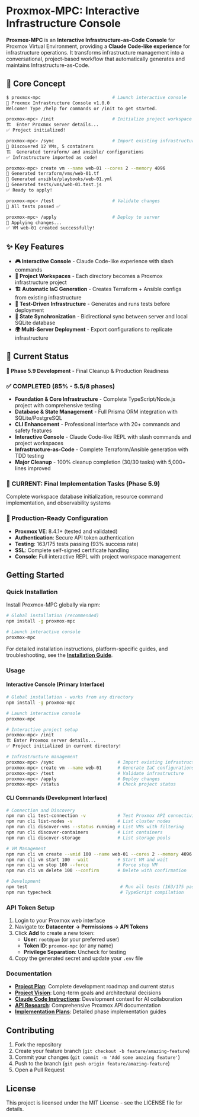 # Proxmox-MPC: Interactive Infrastructure Console

**Proxmox-MPC** is an **Interactive Infrastructure-as-Code Console** for Proxmox Virtual Environment, providing a **Claude Code-like experience** for infrastructure operations. It transforms infrastructure management into a conversational, project-based workflow that automatically generates and maintains Infrastructure-as-Code.

## 🎯 Core Concept

```bash
$ proxmox-mpc                           # Launch interactive console
🔧 Proxmox Infrastructure Console v1.0.0
Welcome! Type /help for commands or /init to get started.

proxmox-mpc> /init                      # Initialize project workspace
🏗️  Enter Proxmox server details...
✅ Project initialized!

proxmox-mpc> /sync                      # Import existing infrastructure
🔄 Discovered 12 VMs, 5 containers
🏗️  Generated terraform/ and ansible/ configurations
✅ Infrastructure imported as code!

proxmox-mpc> create vm --name web-01 --cores 2 --memory 4096
📝 Generated terraform/vms/web-01.tf
📝 Generated ansible/playbooks/web-01.yml
🧪 Generated tests/vms/web-01.test.js
✅ Ready to apply!

proxmox-mpc> /test                      # Validate changes
🧪 All tests passed ✅

proxmox-mpc> /apply                     # Deploy to server
🚀 Applying changes...
✅ VM web-01 created successfully!
```

## ✨ Key Features

- **🎮 Interactive Console** - Claude Code-like experience with slash commands
- **📁 Project Workspaces** - Each directory becomes a Proxmox infrastructure project
- **🏗️ Automatic IaC Generation** - Creates Terraform + Ansible configs from existing infrastructure
- **🧪 Test-Driven Infrastructure** - Generates and runs tests before deployment
- **🔄 State Synchronization** - Bidirectional sync between server and local SQLite database
- **🌍 Multi-Server Deployment** - Export configurations to replicate infrastructure

## 🚀 Current Status

**🏁 Phase 5.9 Development** - Final Cleanup & Production Readiness

### ✅ **COMPLETED** (85% - 5.5/8 phases)
- **Foundation & Core Infrastructure** - Complete TypeScript/Node.js project with comprehensive testing
- **Database & State Management** - Full Prisma ORM integration with SQLite/PostgreSQL
- **CLI Enhancement** - Professional interface with 20+ commands and safety features
- **Interactive Console** - Claude Code-like REPL with slash commands and project workspaces
- **Infrastructure-as-Code** - Complete Terraform/Ansible generation with TDD testing
- **Major Cleanup** - 100% cleanup completion (30/30 tasks) with 5,000+ lines improved

### 🎯 **CURRENT**: Final Implementation Tasks (Phase 5.9)
Complete workspace database initialization, resource command implementation, and observability systems

### 🧪 **Production-Ready Configuration**
- **Proxmox VE**: 8.4.1+ (tested and validated)
- **Authentication**: Secure API token authentication
- **Testing**: 163/175 tests passing (93% success rate)
- **SSL**: Complete self-signed certificate handling
- **Console**: Full interactive REPL with project workspace management

## Getting Started

### Quick Installation

Install Proxmox-MPC globally via npm:

```bash
# Global installation (recommended)
npm install -g proxmox-mpc

# Launch interactive console
proxmox-mpc
```

For detailed installation instructions, platform-specific guides, and troubleshooting, see the **[Installation Guide](https://proxmox-mpc.dev/getting-started/installation/)**.

### Usage

#### Interactive Console (Primary Interface)

```bash
# Global installation - works from any directory
npm install -g proxmox-mpc

# Launch interactive console
proxmox-mpc

# Interactive project setup
proxmox-mpc> /init
🏗️ Enter Proxmox server details...
✅ Project initialized in current directory!

# Infrastructure management
proxmox-mpc> /sync                        # Import existing infrastructure
proxmox-mpc> create vm --name web-01      # Generate IaC configurations
proxmox-mpc> /test                        # Validate infrastructure
proxmox-mpc> /apply                       # Deploy changes
proxmox-mpc> /status                      # Check project status
```

#### CLI Commands (Development Interface)

```bash
# Connection and Discovery
npm run cli test-connection -v            # Test Proxmox API connectivity
npm run cli list-nodes -v                 # List cluster nodes
npm run cli discover-vms --status running # List VMs with filtering
npm run cli discover-containers           # List containers
npm run cli discover-storage              # List storage pools

# VM Management  
npm run cli vm create --vmid 100 --name web-01 --cores 2 --memory 4096
npm run cli vm start 100 --wait           # Start VM and wait
npm run cli vm stop 100 --force           # Force stop VM
npm run cli vm delete 100 --confirm       # Delete with confirmation

# Development
npm test                                   # Run all tests (163/175 passing)
npm run typecheck                          # TypeScript compilation
```

### API Token Setup

1. Login to your Proxmox web interface
2. Navigate to: **Datacenter → Permissions → API Tokens**
3. Click **Add** to create a new token:
   - **User**: `root@pam` (or your preferred user)
   - **Token ID**: `proxmox-mpc` (or any name)
   - **Privilege Separation**: Uncheck for testing
4. Copy the generated secret and update your `.env` file

### Documentation

- **[Project Plan](PLAN.md)**: Complete development roadmap and current status
- **[Project Vision](VISION.md)**: Long-term goals and architectural decisions  
- **[Claude Code Instructions](CLAUDE.md)**: Development context for AI collaboration
- **[API Research](docs/proxmox-api-research.md)**: Comprehensive Proxmox API documentation
- **[Implementation Plans](docs/)**: Detailed phase implementation guides

## Contributing

1. Fork the repository
2. Create your feature branch (`git checkout -b feature/amazing-feature`)
3. Commit your changes (`git commit -m 'Add some amazing feature'`)
4. Push to the branch (`git push origin feature/amazing-feature`)
5. Open a Pull Request

## License

This project is licensed under the MIT License - see the LICENSE file for details.
